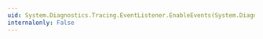 ```yaml
---
uid: System.Diagnostics.Tracing.EventListener.EnableEvents(System.Diagnostics.Tracing.EventSource,System.Diagnostics.Tracing.EventLevel)
internalonly: False
---
```

